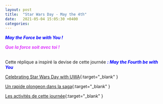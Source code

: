 ```yaml
---
layout: post
title:  "Star Wars Day - May the 4th"
date:   2021-05-04 15:05:30 +0400
categories: 
---
```

<span style="color: blue">***May the Force be with You !***</span>

<span style="color: #dd33ff">***Que la force soit avec toi !***</span>
<br>
<br>



Cette réplique a inspiré la devise de cette journée <span style="color: blue">***: May the Fourth be with You***</span>

[Celebrating Star Wars Day with UWA](https://www.youtube.com/watch?v=7dI2ST-C3lI){:target="_blank" }

[Un rapide plongeon dans la saga](https://www.youtube.com/watch?v=up3Y_yQIma8){:target="_blank" }

[Les activités de cette journée](https://www.starwars.com/star-wars-day){:target="_blank" }



